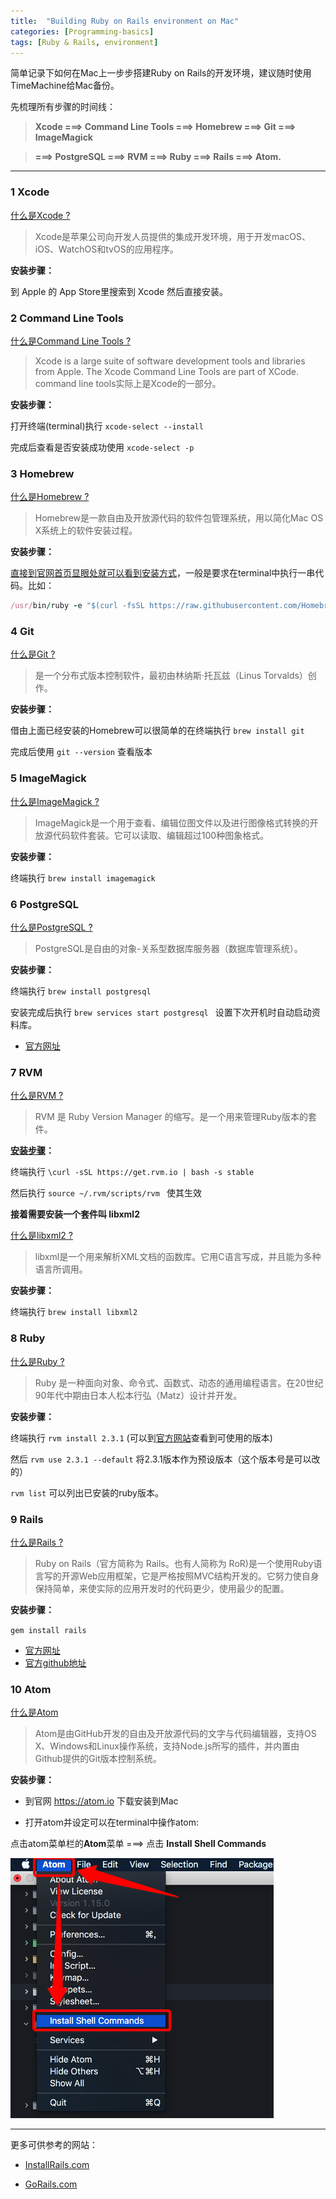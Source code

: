 ```yaml
---
title:  "Building Ruby on Rails environment on Mac"
categories: [Programming-basics]
tags: [Ruby & Rails, environment]
---
```


简单记录下如何在Mac上一步步搭建Ruby on Rails的开发环境，建议随时使用TimeMachine给Mac备份。

先梳理所有步骤的时间线：

> **Xcode ===> Command Line Tools ===> Homebrew ===> Git ===> ImageMagick**

> **===> PostgreSQL ===> RVM ===> Ruby ===> Rails ===> Atom.**

---

### 1 Xcode

[什么是Xcode ?](https://zh.wikipedia.org/wiki/Xcode)

> Xcode是苹果公司向开发人员提供的集成开发环境，用于开发macOS、iOS、WatchOS和tvOS的应用程序。

**安装步骤：**

到 Apple 的 App Store里搜索到 Xcode 然后直接安装。

### 2 Command Line Tools

[什么是Command Line Tools ?](http://railsapps.github.io/xcode-command-line-tools.html)

> Xcode is a large suite of software development tools and libraries from Apple. The Xcode Command Line Tools are part of XCode.
command line tools实际上是Xcode的一部分。

**安装步骤：**

打开终端(terminal)执行 `xcode-select --install`

完成后查看是否安装成功使用 `xcode-select -p`

### 3 Homebrew

[什么是Homebrew ?](https://zh.wikipedia.org/wiki/Homebrew)

> Homebrew是一款自由及开放源代码的软件包管理系统，用以简化Mac OS X系统上的软件安装过程。

**安装步骤：**

[直接到官网首页显眼处就可以看到安装方式](https://brew.sh/index_zh-tw.html)，一般是要求在terminal中执行一串代码。比如：

```ruby
/usr/bin/ruby -e "$(curl -fsSL https://raw.githubusercontent.com/Homebrew/install/master/install)"   #2017-04-05更新
```

### 4 Git

[什么是Git ?](https://zh.wikipedia.org/wiki/Git)

> 是一个分布式版本控制软件，最初由林纳斯·托瓦兹（Linus Torvalds）创作。

**安装步骤：**

借由上面已经安装的Homebrew可以很简单的在终端执行 `brew install git`

完成后使用 `git --version` 查看版本


### 5 ImageMagick

[什么是ImageMagick ?](https://zh.wikipedia.org/wiki/ImageMagick)

> ImageMagick是一个用于查看、编辑位图文件以及进行图像格式转换的开放源代码软件套装。它可以读取、编辑超过100种图象格式。

**安装步骤：**

终端执行 `brew install imagemagick`

### 6 PostgreSQL

[什么是PostgreSQL ?](https://zh.wikipedia.org/wiki/PostgreSQL)

> PostgreSQL是自由的对象-关系型数据库服务器（数据库管理系统）。

**安装步骤：**

终端执行 `brew install postgresql`

安装完成后执行 `brew services start postgresql ` 设置下次开机时自动启动资料库。

* [官方网址](https://www.postgresql.org)


### 7 RVM

[什么是RVM ?](https://en.wikipedia.org/wiki/Ruby_Version_Manager)

> RVM 是 Ruby Version Manager 的缩写。是一个用来管理Ruby版本的套件。

**[安装步骤](https://rvm.io/rvm/install)：**

终端执行 `\curl -sSL https://get.rvm.io | bash -s stable`

然后执行 `source ~/.rvm/scripts/rvm ` 使其生效

**接着需要安装一个套件叫 libxml2**

[什么是libxml2 ?](https://zh.wikipedia.org/wiki/Libxml2)

> libxml是一个用来解析XML文档的函数库。它用C语言写成，并且能为多种语言所调用。

**安装步骤：**

终端执行 `brew install libxml2`

### 8 Ruby

[什么是Ruby ?](https://zh.wikipedia.org/wiki/Ruby)

> Ruby 是一种面向对象、命令式、函数式、动态的通用编程语言。在20世纪90年代中期由日本人松本行弘（Matz）设计并开发。

**安装步骤：**

终端执行 `rvm install 2.3.1` (可以到[官方网站](https://www.ruby-lang.org/zh_cn/)查看到可使用的版本)

然后 `rvm use 2.3.1 --default` 将2.3.1版本作为预设版本（这个版本号是可以改的）

`rvm list` 可以列出已安装的ruby版本。

### 9 Rails

[什么是Rails ?](https://zh.wikipedia.org/wiki/Ruby_on_Rails)

> Ruby on Rails（官方简称为 Rails。也有人简称为 RoR)是一个使用Ruby语言写的开源Web应用框架，它是严格按照MVC结构开发的。它努力使自身保持简单，来使实际的应用开发时的代码更少，使用最少的配置。

**安装步骤：**

`gem install rails`

* [官方网址](http://rubyonrails.org)
* [官方github地址](https://github.com/rails/rails)

### 10 Atom

[什么是Atom](https://zh.wikipedia.org/wiki/Atom_(文字編輯器))

> Atom是由GitHub开发的自由及开放源代码的文字与代码编辑器，支持OS X、Windows和Linux操作系统，支持Node.js所写的插件，并内置由Github提供的Git版本控制系统。

**安装步骤：**

* 到官网 https://atom.io 下载安装到Mac


* 打开atom并设定可以在terminal中操作atom:

点击atom菜单栏的**Atom**菜单 ===> 点击 **Install Shell Commands**

![](/images/post_images/Snip20170405_1.png)

---

更多可供参考的网站：

- [InstallRails.com](http://installrails.com)

- [GoRails.com](https://gorails.com/setup/osx/10.12-sierra)
